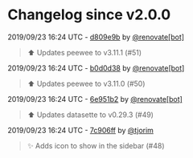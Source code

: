 # Changelog since v2.0.0

2019/09/23 16:24 UTC - [d809e9b](https://github.com/hassio-addons/addon-sqlite-web/commit/d809e9b5db7a109c014bb521edc4c84fa6a2c75d) by [@renovate[bot]](https://github.com/apps/renovate)
> :arrow_up: Updates peewee to v3.11.1 (#51) 

2019/09/23 16:24 UTC - [b0d0d38](https://github.com/hassio-addons/addon-sqlite-web/commit/b0d0d38cc9fa322f5786feb82ff884559d71cac2) by [@renovate[bot]](https://github.com/apps/renovate)
> :arrow_up: Updates peewee to v3.11.0 (#50) 

2019/09/23 16:24 UTC - [6e951b2](https://github.com/hassio-addons/addon-sqlite-web/commit/6e951b2ab0c7d959b1a9e6d714f865248b2737a2) by [@renovate[bot]](https://github.com/apps/renovate)
> :arrow_up: Updates datasette to v0.29.3 (#49) 

2019/09/23 16:24 UTC - [7c906ff](https://github.com/hassio-addons/addon-sqlite-web/commit/7c906ff6c1080c3bb2bc1aa32b8ea400df847bad) by [@tjorim](https://github.com/tjorim)
> :sparkles: Adds icon to show in the sidebar (#48) 

